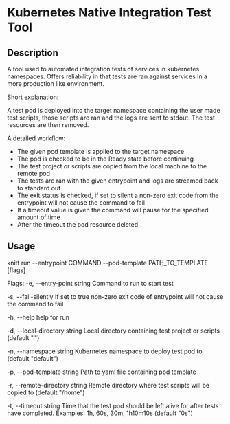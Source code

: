 # Kubernetes Native Integration Test Tool

## Description

A tool used to automated integration tests of services in kubernetes namespaces.
Offers reliability in that tests are ran against services in a more production like environment.

Short explanation:

A test pod is deployed into the target namespace containing the user made test scripts, those scripts are ran and the logs are sent to stdout. The test resources are then removed.

A detailed workflow:

- The given pod template is applied to the target namespace
- The pod is checked to be in the Ready state before continuing
- The test project or scripts are copied from the local machine to the remote pod
- The tests are ran with the given entrypoint and logs are streamed back to standard out
- The exit status is checked, if set to silent a non-zero exit code from the entrypoint will not cause the command to fail
- If a timeout value is given the command will pause for the specified amount of time
- After the timeout the pod resource deleted

## Usage

knitt run --entrypoint COMMAND --pod-template PATH_TO_TEMPLATE [flags]

Flags:
-e, --entry-point string        Command to run to start test

-s, --fail-silently             If set to true non-zero exit code of entrypoint will not cause the command to fail

-h, --help                      help for run

-d, --local-directory string    Local directory containing test project or scripts (default ".")

-n, --namespace string          Kubernetes namespace to deploy test pod to (default "default")

-p, --pod-template string       Path to yaml file containing pod template

-r, --remote-directory string   Remote directory where test scripts will be copied to (default "/home")

-t, --timeout string            Time that the test pod should be left alive for after tests have completed. Examples: 1h, 60s, 30m, 1h10m10s (default "0s")

